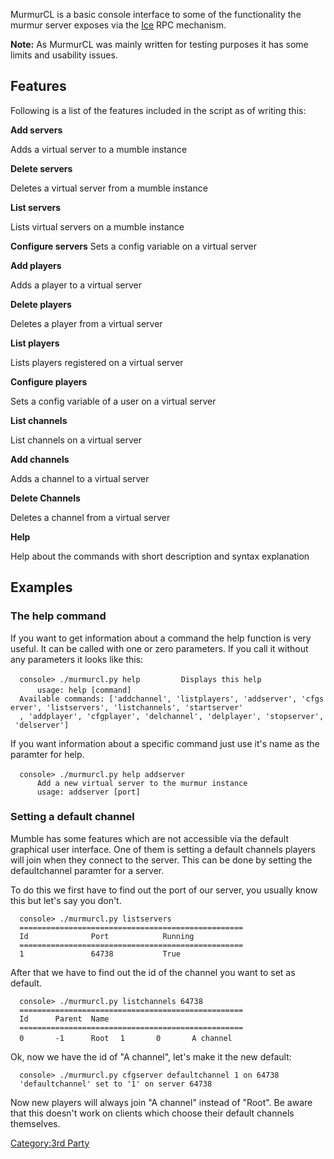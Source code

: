 MurmurCL is a basic console interface to some of the functionality the
murmur server exposes via the [Ice](Ice "wikilink") RPC mechanism.

**Note:** As MurmurCL was mainly written for testing purposes it has
some limits and usability issues.

## Features

Following is a list of the features included in the script as of writing
this:

**Add servers**

Adds a virtual server to a mumble instance

**Delete servers**

Deletes a virtual server from a mumble instance

**List servers**

Lists virtual servers on a mumble instance

**Configure servers** Sets a config variable on a virtual server

**Add players**

Adds a player to a virtual server

**Delete players**

Deletes a player from a virtual server

**List players**

Lists players registered on a virtual server

**Configure players**

Sets a config variable of a user on a virtual server

**List channels**

List channels on a virtual server

**Add channels**

Adds a channel to a virtual server

**Delete Channels**

Deletes a channel from a virtual server

**Help**

Help about the commands with short description and syntax explanation

## Examples

### The help command

If you want to get information about a command the help function is very
useful. It can be called with one or zero parameters. If you call it
without any parameters it looks like this:

`  console> ./murmurcl.py help`
`  `
`      Displays this help`
`      usage: help [command]`
`  `
`  `
`  Available commands: ['addchannel', 'listplayers', 'addserver', 'cfgserver', 'listservers', 'listchannels', 'startserver'`
`  , 'addplayer', 'cfgplayer', 'delchannel', 'delplayer', 'stopserver', 'delserver']`

If you want information about a specific command just use it's name as
the paramter for help.

`  console> ./murmurcl.py help addserver`
`  `
`      Add a new virtual server to the murmur instance`
`      usage: addserver [port]`

### Setting a default channel

Mumble has some features which are not accessible via the default
graphical user interface. One of them is setting a default channels
players will join when they connect to the server. This can be done by
setting the defaultchannel paramter for a server.

To do this we first have to find out the port of our server, you usually
know this but let's say you don't.

`  console> ./murmurcl.py listservers`
`  ==================================================`
`  Id              Port            Running`
`  ==================================================`
`  1               64738           True`

After that we have to find out the id of the channel you want to set as
default.

`  console> ./murmurcl.py listchannels 64738`
`  ==================================================`
`  Id      Parent  Name`
`  ==================================================`
`  0       -1      Root`
`  1       0       A channel`

Ok, now we have the id of "A channel", let's make it the new default:

`  console> ./murmurcl.py cfgserver defaultchannel 1 on 64738`
`  'defaultchannel' set to '1' on server 64738`

Now new players will always join "A channel" instead of "Root". Be aware
that this doesn't work on clients which choose their default channels
themselves.

[Category:3rd Party](Category:3rd_Party "wikilink")